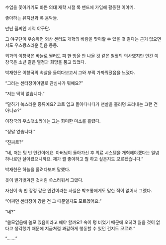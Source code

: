 수업을 쫓아가기도 바쁜 의대 재학 시절 록 밴드에 가입해 활동한 이야기.

좋아하는 뮤지션과 록 음악들.

만년 꼴찌인 지역 야구단.

그 야구단이 우승하면 외상 센터도 개혁의 바람을 맞이할 수 있을 것 같다는 근거 없으면서도 우스꽝스러운 믿음 등등.

외과의 이창국은 바늘로 찔러도 피 한 방울 안 나올 것 같은 철혈의 의사였지만 인간 이창국은 소년 같은 열정과 희망을 품고 있었다.

박재현은 이창국의 속살을 들여다보고서 그와 부쩍 가까워졌음을 느꼈다.

“그러는 센터장이야말로 관심사가 뭐예요?”

“저는 딱히 없습니다.”

“말하기 쑥스러운 종류예요? 코트 입고 돌아다니다가 맨살을 훌러덩 드러내는 그런 건 아니죠?”

이창국의 우스갯소리에는 그는 희미한 미소를 흘렸다.

“정말 없습니다.”

“진짜로?”

“네, 저는 텅 빈 인간이에요. 아버님이 돌아가신 후 의료 시스템을 개혁해야겠다는 일념 하나로만 살아왔으니까요. 제가 뭘 좋아하고 뭘 하고 싶은지도 모르겠습니다.”

박재현은 하늘을 올려다보며 말했다.

옷이 발가벗겨진 것처럼 쑥스러워서 그랬다.

자신이 속 빈 강정 같은 인간이라는 사실은 박초롱에게도 말한 적이 없어서 그랬다.

“어쩌면 센터장이 강한 건 그 때문일지도 모르겠어요.”

“네?”

“쓸모없음에 쓸모 있음이라고 해야 할까요? 속이 텅 비었기 때문에 오히려 잃을 것이 없다고 생각했기 때문에 지금처럼 과감하게 행동할 수 있던 건지도 모르죠.”

“…….”